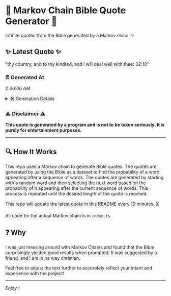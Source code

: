 # 📖 Markov Chain Bible Quote Generator 📖

Infinite quotes from the Bible generated by a Markov chain. ✨

## ✨ Latest Quote ✨
"thy country, and to thy kindred, and i will deal well with thee: 32:10"

### ⏰ Generated At
*2:46:06 AM*

<details>
    <summary>🛠️ Generation Details</summary>
    <p>
        <strong>🌱 Seed:</strong> thy<br>
        <strong>🔄 Iterations:</strong> 13<br>
        <strong>📜 Context History:</strong><br>[ thy ]: country,<br>[ thy, country, ]: and<br>[ thy, country,, and ]: to<br>[ thy, country,, and, to ]: thy<br>[ thy, country,, and, to, thy ]: kindred,<br>[ thy, country,, and, to, thy, kindred, ]: and<br>[ country,, and, to, thy, kindred,, and ]: i<br>[ and, to, thy, kindred,, and, i ]: will<br>[ to, thy, kindred,, and, i, will ]: deal<br>[ thy, kindred,, and, i, will, deal ]: well<br>[ kindred,, and, i, will, deal, well ]: with<br>[ and, i, will, deal, well, with ]: thee:<br>[ i, will, deal, well, with, thee: ]: 32:10<br>
    </p>
</details>

### ⚠️ Disclaimer ⚠️
**This quote is generated by a program and is not to be taken seriously. It is purely for entertainment purposes.**

---

## 🔍 How It Works

This repo uses a Markov chain to generate Bible quotes. The quotes are generated by using the Bible as a dataset to find the probability of a word appearing after a sequence of words. The quotes are generated by starting with a random word and then selecting the next word based on the probability of it appearing after the current sequence of words. This process is repeated until the desired length of the quote is reached.

This repo will update the latest quote in this README every 10 minutes. ⏳

All code for the actual Markov chain is in `index.ts`.

## ❓ Why

I was just messing around with Markov Chains and found that the Bible surprisingly yielded good results when prompted. 
It was suggested by a friend, and I am in no way christian.

Feel free to adjust the text further to accurately reflect your intent and experience with the project!

---

*Enjoy*✨
